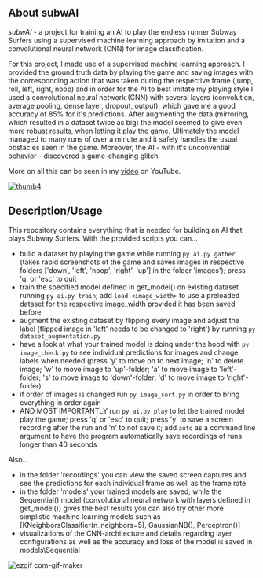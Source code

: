 ## About subwAI

*subwAI* - a project for training an AI to play the endless runner Subway Surfers using a supervised machine learning approach by imitation and a convolutional neural network (CNN) for image classification.

For this project, I made use of a supervised machine learning approach. I provided the ground truth data by playing the game and saving images with the corresponding action that was taken during the respective frame (jump, roll, left, right, noop) and in order for the AI to best imitate my playing style I used a convolutional neural network (CNN) with several layers (convolution, average pooling, dense layer, dropout, output), which gave me a good accuracy of 85% for it's predictions. After augmenting the data (mirroring, which resulted in a dataset twice as big) the model seemed to give even more robust results, when letting it play the game. Ultimately the model managed to many runs of over a minute and it safely handles the usual obstacles seen in the game. Moreover, the AI - with it's unconvential behavior - discovered a game-changing glitch.

More on all this can be seen in my [video](https://youtu.be/ZVSmPikcIP4) on YouTube.

[![thumb4](https://user-images.githubusercontent.com/64498892/133990328-901eda97-f790-4d8f-8a6c-a87a7ec4189a.png)](https://youtu.be/ZVSmPikcIP4)

## Description/Usage

This repository contains everything that is needed for building an AI that plays Subway Surfers.
With the provided scripts you can...
- build a dataset by playing the game while running ``` py ai.py gather ``` (takes rapid screenshots of the game and saves images in respective folders ['down', 'left', 'noop', 'right', 'up'] in the folder 'images'); press 'q' or 'esc' to quit
- train the specified model defined in get_model() on existing dataset running ``` py ai.py train ```; add ``` load <image_width> ``` to use a preloaded dataset for the respective image_width provided it has been saved before
- augment the existing dataset by flipping every image and adjust the label (flipped image in 'left' needs to be changed to 'right') by running ``` py dataset_augmentation.py ```
- have a look at what your trained model is doing under the hood with ``` py image_check.py ``` to see individual predictions for images and change labels when needed (press 'y' to move on to next image; 'n' to delete image; 'w' to move image to 'up'-folder; 'a' to move image to 'left'-folder; 's' to move image to 'down'-folder; 'd' to move image to 'right'-folder)
- if order of images is changed run ``` py image_sort.py ``` in order to bring everything in order again
- AND MOST IMPORTANTLY run ``` py ai.py play ``` to let the trained model play the game; press 'q' or 'esc' to quit; press 'y' to save a screen recording after the run and 'n' to not save it; add ``` auto ``` as a command line argument to have the program automatically save recordings of runs longer than 40 seconds

Also...
- in the folder 'recordings' you can view the saved screen captures and see the predictions for each individual frame as well as the frame rate
- in the folder 'models' your trained models are saved; while the Sequential() model (convolutional neural network with layers defined in get_model()) gives the best results you can also try other more simplistic machine learning models such as [KNeighborsClassifier(n_neighbors=5), GaussianNB(), Perceptron()]
- visualizations of the CNN-architecture and details regarding layer configurations as well as the accuracy and loss of the model is saved in models\Sequential

![ezgif com-gif-maker](https://user-images.githubusercontent.com/64498892/133991005-83309bec-ec01-4ea2-9a0e-20ccb7af73a6.gif)

